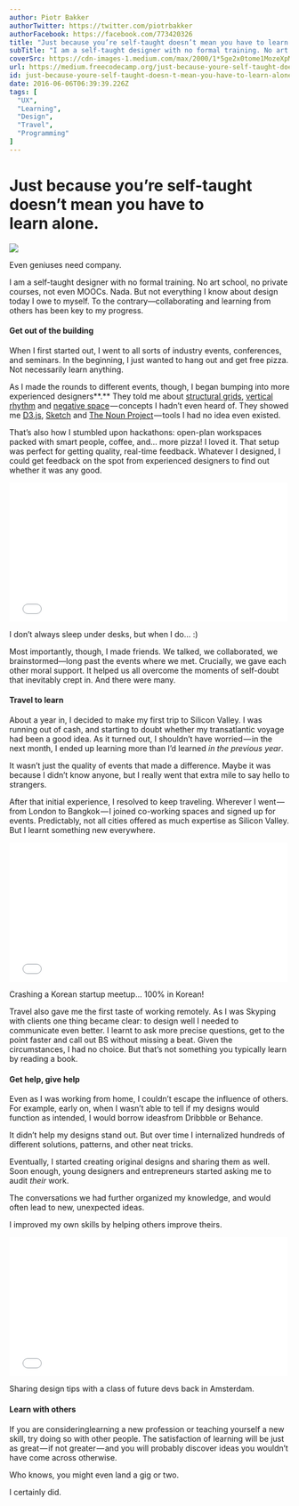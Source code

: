 ```yaml
---
author: Piotr Bakker
authorTwitter: https://twitter.com/piotrbakker
authorFacebook: https://facebook.com/773420326
title: "Just because you’re self-taught doesn’t mean you have to learn alone."
subTitle: "I am a self-taught designer with no formal training. No art school, no private courses, not even MOOCs. Nada. But not everything I know a..."
coverSrc: https://cdn-images-1.medium.com/max/2000/1*5ge2x0tome1MozeXpMUDEQ.jpeg
url: https://medium.freecodecamp.org/just-because-youre-self-taught-doesn-t-mean-you-have-to-learn-alone-b8724c1549e1
id: just-because-youre-self-taught-doesn-t-mean-you-have-to-learn-alone-b8724c1549e1
date: 2016-06-06T06:39:39.226Z
tags: [
  "UX",
  "Learning",
  "Design",
  "Travel",
  "Programming"
]
---
```

# Just because you’re self-taught doesn’t mean you have to learn alone.







![](https://cdn-images-1.medium.com/max/2000/1*5ge2x0tome1MozeXpMUDEQ.jpeg)

Even geniuses need company.







I am a self-taught designer with no formal training. No art school, no private courses, not even MOOCs. Nada. But not everything I know about design today I owe to myself. To the contrary—collaborating and learning from others has been key to my progress.

#### Get out of the building

When I first started out, I went to all sorts of industry events, conferences, and seminars. In the beginning, I just wanted to hang out and get free pizza. Not necessarily learn anything.

As I made the rounds to different events, though, I began bumping into more experienced designers**.** They told me about [structural grids](https://en.m.wikipedia.org/wiki/Grid_%28graphic_design%29), [vertical rhythm](http://webdesign.tutsplus.com/articles/improving-layout-with-vertical-rhythm--webdesign-14070) and [negative space](https://en.m.wikipedia.org/wiki/Negative_space) — concepts I hadn’t even heard of. They showed me [D3.js](https://d3js.org), [Sketch](http://www.sketchapp.com) and [The Noun Project](https://thenounproject.com) — tools I had no idea even existed.

That’s also how I stumbled upon hackathons: open-plan workspaces packed with smart people, coffee, and… more pizza! I loved it. That setup was perfect for getting quality, real-time feedback. Whatever I designed, I could get feedback on the spot from experienced designers to find out whether it was any good.





<iframe width="500" height="250" src="/media/7d1090c3d2175d6c3bec73139f0f49ac?postId=b8724c1549e1" data-media-id="7d1090c3d2175d6c3bec73139f0f49ac" allowfullscreen="" frameborder="0"></iframe>



I don’t always sleep under desks, but when I do… :)



Most importantly, though, I made friends. We talked, we collaborated, we brainstormed—long past the events where we met. Crucially, we gave each other moral support. It helped us all overcome the moments of self-doubt that inevitably crept in. And there were many.

#### Travel to learn

About a year in, I decided to make my first trip to Silicon Valley. I was running out of cash, and starting to doubt whether my transatlantic voyage had been a good idea. As it turned out, I shouldn’t have worried — in the next month, I ended up learning more than I’d learned _in the previous year_.

It wasn’t just the quality of events that made a difference. Maybe it was because I didn’t know anyone, but I really went that extra mile to say hello to strangers.

After that initial experience, I resolved to keep traveling. Wherever I went — from London to Bangkok — I joined co-working spaces and signed up for events. Predictably, not all cities offered as much expertise as Silicon Valley. But I learnt something new everywhere.





<iframe width="500" height="250" src="/media/23cbdef3fc03ead3ed31a565d9b00ab3?postId=b8724c1549e1" data-media-id="23cbdef3fc03ead3ed31a565d9b00ab3" allowfullscreen="" frameborder="0"></iframe>



Crashing a Korean startup meetup… 100% in Korean!



Travel also gave me the first taste of working remotely. As I was Skyping with clients one thing became clear: to design well I needed to communicate even better. I learnt to ask more precise questions, get to the point faster and call out BS without missing a beat. Given the circumstances, I had no choice. But that’s not something you typically learn by reading a book.

#### Get help, give help

Even as I was working from home, I couldn’t escape the influence of others. For example, early on, when I wasn’t able to tell if my designs would function as intended, I would borrow ideasfrom Dribbble or Behance.

It didn’t help my designs stand out. But over time I internalized hundreds of different solutions, patterns, and other neat tricks.

Eventually, I started creating original designs and sharing them as well. Soon enough, young designers and entrepreneurs started asking me to audit _their_ work.

The conversations we had further organized my knowledge, and would often lead to new, unexpected ideas.

I improved my own skills by helping others improve theirs.





<iframe width="500" height="250" src="/media/3766c38d14340740f4c3886cce73c312?postId=b8724c1549e1" data-media-id="3766c38d14340740f4c3886cce73c312" allowfullscreen="" frameborder="0"></iframe>



Sharing design tips with a class of future devs back in Amsterdam.



#### Learn with others

If you are consideringlearning a new profession or teaching yourself a new skill, try doing so with other people. The satisfaction of learning will be just as great — if not greater — and you will probably discover ideas you wouldn’t have come across otherwise.

Who knows, you might even land a gig or two.

I certainly did.








